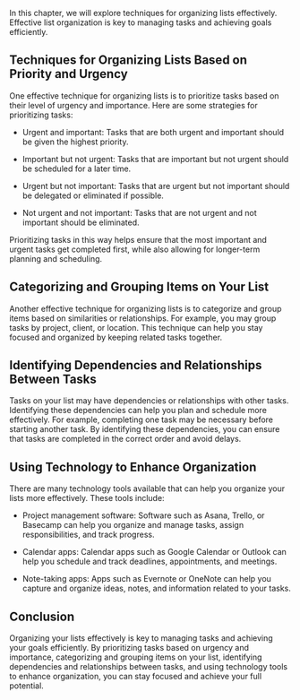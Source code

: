 
In this chapter, we will explore techniques for organizing lists effectively. Effective list organization is key to managing tasks and achieving goals efficiently.

Techniques for Organizing Lists Based on Priority and Urgency
-------------------------------------------------------------

One effective technique for organizing lists is to prioritize tasks based on their level of urgency and importance. Here are some strategies for prioritizing tasks:

* Urgent and important: Tasks that are both urgent and important should be given the highest priority.

* Important but not urgent: Tasks that are important but not urgent should be scheduled for a later time.

* Urgent but not important: Tasks that are urgent but not important should be delegated or eliminated if possible.

* Not urgent and not important: Tasks that are not urgent and not important should be eliminated.

Prioritizing tasks in this way helps ensure that the most important and urgent tasks get completed first, while also allowing for longer-term planning and scheduling.

Categorizing and Grouping Items on Your List
--------------------------------------------

Another effective technique for organizing lists is to categorize and group items based on similarities or relationships. For example, you may group tasks by project, client, or location. This technique can help you stay focused and organized by keeping related tasks together.

Identifying Dependencies and Relationships Between Tasks
--------------------------------------------------------

Tasks on your list may have dependencies or relationships with other tasks. Identifying these dependencies can help you plan and schedule more effectively. For example, completing one task may be necessary before starting another task. By identifying these dependencies, you can ensure that tasks are completed in the correct order and avoid delays.

Using Technology to Enhance Organization
----------------------------------------

There are many technology tools available that can help you organize your lists more effectively. These tools include:

* Project management software: Software such as Asana, Trello, or Basecamp can help you organize and manage tasks, assign responsibilities, and track progress.

* Calendar apps: Calendar apps such as Google Calendar or Outlook can help you schedule and track deadlines, appointments, and meetings.

* Note-taking apps: Apps such as Evernote or OneNote can help you capture and organize ideas, notes, and information related to your tasks.

Conclusion
----------

Organizing your lists effectively is key to managing tasks and achieving your goals efficiently. By prioritizing tasks based on urgency and importance, categorizing and grouping items on your list, identifying dependencies and relationships between tasks, and using technology tools to enhance organization, you can stay focused and achieve your full potential.
